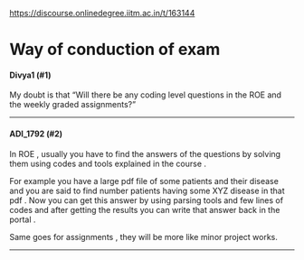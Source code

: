 https://discourse.onlinedegree.iitm.ac.in/t/163144

<html><head><meta charset='utf-8'><title>Way of conduction of exam</title></head><body>
<h1>Way of conduction of exam</h1>
<h4>Divya1 (#1)</h4>
<p>My doubt is that “Will there be any coding level questions in the ROE and the weekly graded assignments?”</p><hr>

<h4>ADI_1792 (#2)</h4>
<p>In ROE , usually you have to find the answers of the questions by solving them using codes and tools explained in the course .</p>
<p>For example you have a large pdf file of some patients and their disease and you are said to find number patients having some XYZ disease in that pdf . Now you can get this answer by using parsing tools and few lines of codes and after getting the results you can write that answer back in the portal .</p>
<p>Same goes for assignments , they will be more like minor project works.</p><hr>

</body></html>
